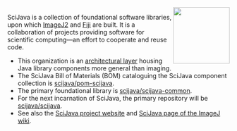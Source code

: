 <img align="right" width="128" src="https://imagej.net/media/icons/scijava.svg">

SciJava is a collection of foundational software libraries, upon which [ImageJ2](https://imagej.net/software/imagej2) and [Fiji](https://imagej.net/software/fiji) are built.
It is a collaboration of projects providing software for scientific computing—an effort to cooperate and reuse code.

* This organization is an [architectural layer](https://imagej.net/develop/architecture#organizational-structure) housing Java library components more general than imaging.
* The SciJava Bill of Materials (BOM) cataloguing the SciJava component collection is [scijava/pom-scijava](https://github.com/scijava/pom-scijava).
* The primary foundational library is [scijava/scijava-common](https://github.com/scijava/scijava-common).
* For the next incarnation of SciJava, the primary repository will be [scijava/scijava](https://github.com/scijava/scijava).
* See also the [SciJava project website](https://scijava.org/) and [SciJava page of the ImageJ wiki](https://imagej.net/libs/scijava).
